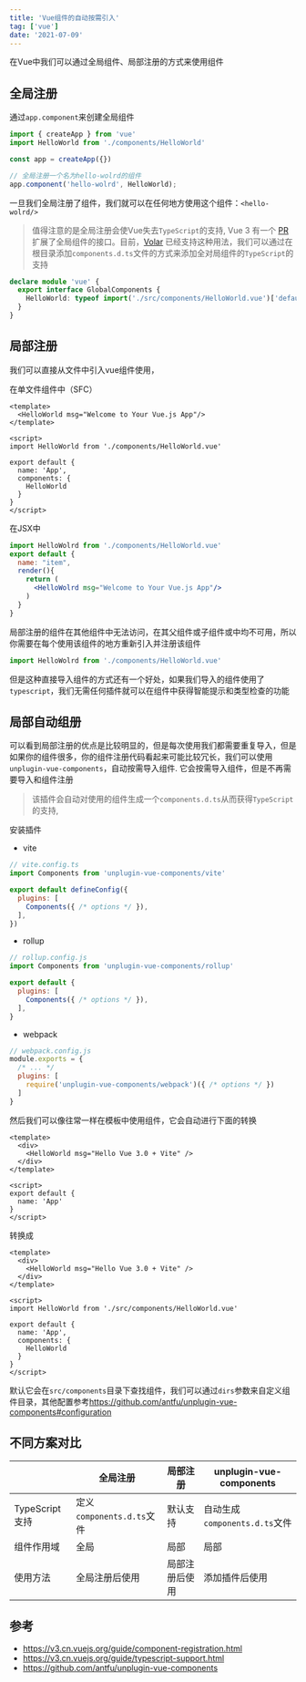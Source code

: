 ```yaml
---
title: 'Vue组件的自动按需引入'
tag: ['vue']
date: '2021-07-09'
---
```


在Vue中我们可以通过全局组件、局部注册的方式来使用组件

## 全局注册

通过`app.component`来创建全局组件

```js
import { createApp } from 'vue'
import HelloWorld from './components/HelloWorld'

const app = createApp({})

// 全局注册一个名为hello-wolrd的组件
app.component('hello-wolrd', HelloWorld);
```

一旦我们全局注册了组件，我们就可以在任何地方使用这个组件：`<hello-wolrd/>`  
>值得注意的是全局注册会使Vue失去`TypeScript`的支持, Vue 3 有一个 [PR](https://github.com/vuejs/vue-next/pull/3399) 扩展了全局组件的接口。目前，[Volar](https://marketplace.visualstudio.com/items?itemName=johnsoncodehk.volar) 已经支持这种用法，我们可以通过在根目录添加`components.d.ts`文件的方式来添加全对局组件的`TypeScript`的支持

```ts
declare module 'vue' {
  export interface GlobalComponents {
    HelloWorld: typeof import('./src/components/HelloWorld.vue')['default']
  }
}
```

## 局部注册

我们可以直接从文件中引入vue组件使用，

在单文件组件中（SFC）

```vue
<template>
  <HelloWorld msg="Welcome to Your Vue.js App"/>
</template>

<script>
import HelloWorld from './components/HelloWorld.vue'

export default {
  name: 'App',
  components: {
    HelloWorld
  }
}
</script>
```

在JSX中

```jsx
import HelloWolrd from './components/HelloWorld.vue'
export default {
  name: "item",
  render(){
    return (
      <HelloWolrd msg="Welcome to Your Vue.js App"/>
    )
  }
}
```

局部注册的组件在其他组件中无法访问，在其父组件或子组件或中均不可用，所以你需要在每个使用该组件的地方重新引入并注册该组件

```js
import HelloWolrd from './components/HelloWorld.vue'
```

但是这种直接导入组件的方式还有一个好处，如果我们导入的组件使用了`typescript`，我们无需任何插件就可以在组件中获得智能提示和类型检查的功能

## 局部自动组册

可以看到局部注册的优点是比较明显的，但是每次使用我们都需要重复导入，但是如果你的组件很多，你的组件注册代码看起来可能比较冗长，我们可以使用`unplugin-vue-components`，自动按需导入组件. 它会按需导入组件，但是不再需要导入和组件注册

> 该插件会自动对使用的组件生成一个`components.d.ts`从而获得`TypeScript`的支持,

安装插件

+ vite

```js
// vite.config.ts
import Components from 'unplugin-vue-components/vite'

export default defineConfig({
  plugins: [
    Components({ /* options */ }),
  ],
})
```

+ rollup

```js
// rollup.config.js
import Components from 'unplugin-vue-components/rollup'

export default {
  plugins: [
    Components({ /* options */ }),
  ],
}
```

+ webpack

```js
// webpack.config.js
module.exports = {
  /* ... */
  plugins: [
    require('unplugin-vue-components/webpack')({ /* options */ })
  ]
}
```

然后我们可以像往常一样在模板中使用组件，它会自动进行下面的转换

```vue
<template>
  <div>
    <HelloWorld msg="Hello Vue 3.0 + Vite" />
  </div>
</template>

<script>
export default {
  name: 'App'
}
</script>
```

转换成

```vue
<template>
  <div>
    <HelloWorld msg="Hello Vue 3.0 + Vite" />
  </div>
</template>

<script>
import HelloWorld from './src/components/HelloWorld.vue'

export default {
  name: 'App',
  components: {
    HelloWorld
  }
}
</script>
```

默认它会在`src/components`目录下查找组件，我们可以通过`dirs`参数来自定义组件目录，其他配置参考<https://github.com/antfu/unplugin-vue-components#configuration>

## 不同方案对比

|                | 全局注册                  | 局部注册       | unplugin-vue-components       |
| -------------- | ------------------------- | -------------- | ----------------------------- |
| TypeScript支持 | 定义`components.d.ts`文件 | 默认支持       | 自动生成`components.d.ts`文件 |
| 组件作用域     | 全局                      | 局部           | 局部                          |
| 使用方法        | 全局注册后使用            | 局部注册后使用 | 添加插件后使用                |

## 参考

+ <https://v3.cn.vuejs.org/guide/component-registration.html>
+ <https://v3.cn.vuejs.org/guide/typescript-support.html>
+ <https://github.com/antfu/unplugin-vue-components>
